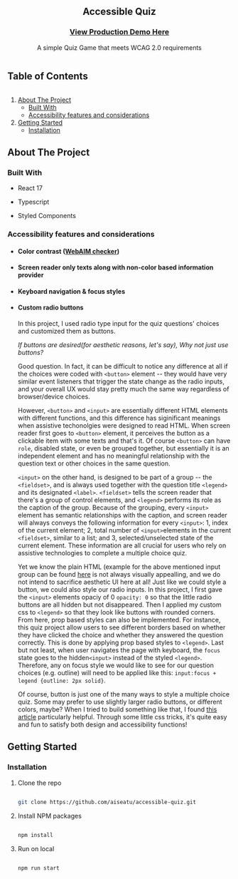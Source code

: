 <p align="center">
  <h2 align="center">Accessible Quiz </h2>
  <h3 align="center"><a href="https://aiseatu.github.io/accessible-quiz/">View Production Demo Here</a></h3>
  <p align="center">
    A simple Quiz Game that meets WCAG 2.0 requirements
  </p>
</p>

  <summary><h2 style="display: inline-block">Table of Contents</h2></summary>
  <ol>
    <li>
      <a href="#about-the-project">About The Project</a>
      <ul>
        <li><a href="#built-with">Built With</a></li>
        <li><a href="#accessibility-features-and-considerations">Accessibility features and considerations</a></li>
      </ul>
    </li>
    <li>
      <a href="#getting-started">Getting Started</a>
      <ul>
        <li><a href="#installation">Installation</a></li>
      </ul>
    </li>
  </ol>

## About The Project

### Built With

- React 17

- Typescript

- Styled Components

### Accessibility features and considerations 

- #### Color contrast (<a href="https://webaim.org/resources/contrastchecker/">WebAIM checker</a>)

- #### Screen reader only texts along with non-color based information provider

- #### Keyboard navigation & focus styles

- #### Custom radio buttons
  In this project, I used radio type input for the quiz questions' choices and customized them as buttons. 
    
  _If buttons are desired(for aesthetic reasons, let's say), Why not just use buttons?_  
    
  Good question. In fact, it can be difficult to notice any difference at all if the choices were coded with `<button>` element -- they would have very similar event listeners that trigger the state change as the radio inputs, and your overall UX would stay pretty much the same way regardless of browser/device choices.  
    
  However, `<button>` and `<input>` are essentially different HTML elements with different functions, and this difference has siginificant meanings when assistive techonolgies were designed to read HTML. When screen reader first goes to `<button>` element, it perceives the button as a clickable item with some texts and that's it. Of course `<button>` can have `role`, disabled state, or even be grouped together, but essentially it is an independent element and has no meaningful relationship with the question text or other choices in the same question.  
    
    `<input>` on the other hand, is designed to be part of a group -- the `<fieldset>`, and is always used together with the question title `<legend>` and its designated `<label>`. `<fieldset>` tells the screen reader that there's a group of control elements, and `<legend>` performs its role as the caption of the group. Because of the grouping, every `<input>` element has semantic relationships with the caption, and screen reader will always conveys the following information for every `<input>`: 1, index of the current element; 2, total number of `<input>`elements in the current `<fieldset>`, similar to a list; and 3, selected/unselected state of the current element. These information are all crucial for users who rely on assistive technologies to complete a multiple choice quiz.  
      
    Yet we know the plain HTML (example for the above mentioned input group can be found <a href="https://www.w3.org/WAI/tutorials/forms/grouping/">here</a> is not always visually appealling, and we do not intend to sacrifice aesthetic UI here at all! Just like we could style a button, we could also style our radio inputs. In this project, I first gave the `<input>` elements opaciy of 0 `opacity: 0` so that the little radio buttons are all hidden but not disappeared. Then I applied my custom css to `<legend>` so that they look like buttons with rounded corners. From here, prop based styles can also be implemented. For instance, this quiz project allow users to see different borders based on whether they have clicked the choice and whether they answered the question correctly. This is done by applying prop based styles to `<legend>`. Last but not least, when user navigates the page with keyboard, the `focus` state goes to the hidden`<input>` instead of the styled `<legend>`. Therefore, any on focus style we would like to see for our question choices (e.g. outline) will need to be applied like this: `input:focus + legend {outline: 2px solid}`.   
      
    Of course, button is just one of the many ways to style a multiple choice quiz. Some may prefer to use slightly larger radio buttons, or different colors, maybe? When I tried to build something like that, I found <a href="https://www.a11ywithlindsey.com/blog/create-custom-keyboard-accessible-radio-buttons">this article</a> particularly helpful. Through some little css tricks, it's quite easy and fun to satisfy both design and accessibility functions!
<!-- GETTING STARTED -->

## Getting Started

### Installation

1. Clone the repo

   ```sh

   git clone https://github.com/aiseatu/accessible-quiz.git

   ```

2. Install NPM packages

   ```sh

   npm install

   ```

3. Run on local

   ```sh

   npm run start

   ```
